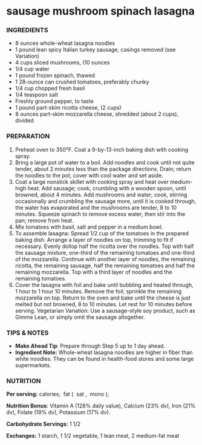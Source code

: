 # sausage mushroom spinach lasagna

### INGREDIENTS

* 8 ounces whole-wheat lasagna noodles
* 1 pound lean spicy Italian turkey sausage, casings removed (see Variation)
* 4 cups sliced mushrooms, (10 ounces
* 1/4 cup water
* 1 pound frozen spinach, thawed
* 1 28-ounce can crushed tomatoes, preferably chunky
* 1/4 cup chopped fresh basil
* 1/4 teaspoon salt
* Freshly ground pepper, to taste
* 1 pound part-skim ricotta cheese, (2 cups)
* 8 ounces part-skim mozzarella cheese, shredded (about 2 cups), divided

### PREPARATION

1. Preheat oven to 350°F. Coat a 9-by-13-inch baking dish with cooking spray.
2. Bring a large pot of water to a boil. Add noodles and cook until not quite tender, about 2 minutes less than the package directions. Drain; return the noodles to the pot, cover with cool water and set aside.
3. Coat a large nonstick skillet with cooking spray and heat over medium-high heat. Add sausage; cook, crumbling with a wooden spoon, until browned, about 4 minutes. Add mushrooms and water; cook, stirring occasionally and crumbling the sausage more, until it is cooked through, the water has evaporated and the mushrooms are tender, 8 to 10 minutes. Squeeze spinach to remove excess water, then stir into the pan; remove from heat.
4. Mix tomatoes with basil, salt and pepper in a medium bowl.
5. To assemble lasagna: Spread 1/2 cup of the tomatoes in the prepared baking dish. Arrange a layer of noodles on top, trimming to fit if necessary. Evenly dollop half the ricotta over the noodles. Top with half the sausage mixture, one-third of the remaining tomatoes and one-third of the mozzarella. Continue with another layer of noodles, the remaining ricotta, the remaining sausage, half the remaining tomatoes and half the remaining mozzarella. Top with a third layer of noodles and the remaining tomatoes.
6. Cover the lasagna with foil and bake until bubbling and heated through, 1 hour to 1 hour 10 minutes. Remove the foil; sprinkle the remaining mozzarella on top. Return to the oven and bake until the cheese is just melted but not browned, 8 to 10 minutes. Let rest for 10 minutes before serving. Vegetarian Variation: Use a sausage-style soy product, such as Gimme Lean, or simply omit the sausage altogether.
### TIPS & NOTES

* **Make Ahead Tip**: Prepare through Step 5 up to 1 day ahead.
* **Ingredient Note:** Whole-wheat lasagna noodles are higher in fiber than white noodles. They can be found in health-food stores and some large supermarkets.
### NUTRITION

**Per serving:** calories;  fat (  sat ,  mono ); 

**Nutrition Bonus**: Vitamin A (128% daily value), Calcium (23% dv), Iron (21% dv), Folate (19% dv), Potassium (17% dv).

**Carbohydrate Servings:** 1 1/2

**Exchanges:** 1 starch, 1 1/2 vegetable, 1 lean meat, 2 medium-fat meat
